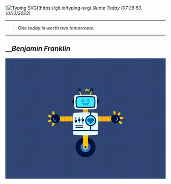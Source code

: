 [![Typing SVG](https://readme-typing-svg.herokuapp.com?font=Press+Start+2P&color=C2F784&size=35&width=900&height=100&lines=Hello+World%2C+I'm+Hung+!)](https://git.io/typing-svg) 
_Quote Today (07:36:53, 10/10/2023)_
___
>**_One today is worth two tomorrows._**
___

## __**_Benjamin Franklin_**

![RobotDance](src/assets/images/robot-dancing-dribble.gif?style=center)
